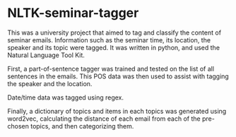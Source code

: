 # NLTK-seminar-tagger
This was a university project that aimed to tag and classify the content of seminar emails.
Information such as the seminar time, its location, the speaker and its topic were tagged.
It was written in python, and used the Natural Language Tool Kit.

First, a part-of-sentence tagger was trained and tested on the list of all sentences in the emails.
This POS data was then used to assist with tagging the speaker and the location.

Date/time data was tagged using regex.

Finally, a dictionary of topics and items in each topics was generated using word2vec, calculating the distance of each email from each of the pre-chosen topics, and then categorizing them.
